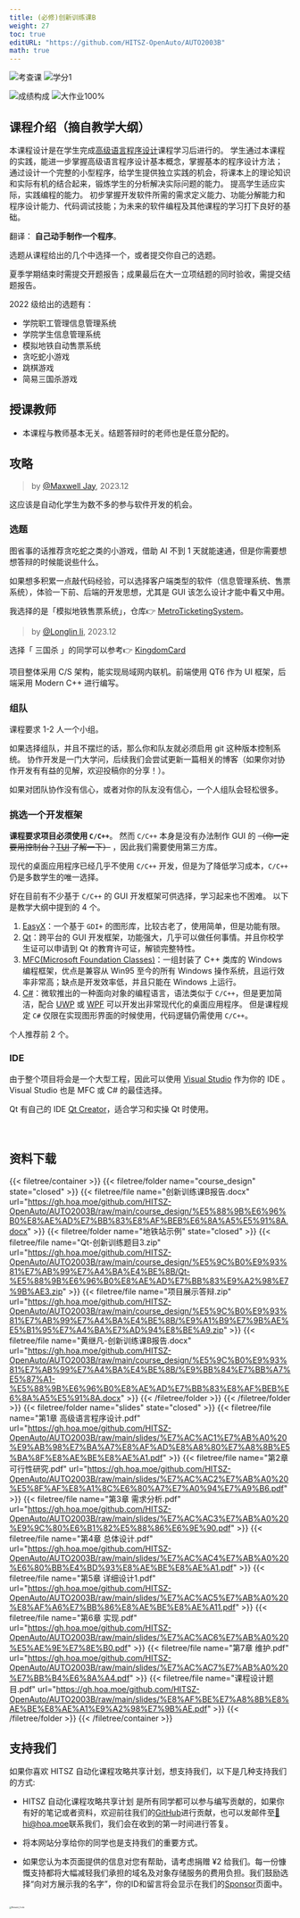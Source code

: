 ```yaml
---
title: (必修)创新训练课B
weight: 27
toc: true
editURL: "https://github.com/HITSZ-OpenAuto/AUTO2003B"
math: true
---
```


<!--
1. 通过 [Shields.io](https://shields.io/) 生成如下的徽章，标注课程的基本信息。
2. 请根据课程的具体内容增删仓库的子文件夹。子文件夹建议使用小写英文，并且添加 README.md。
3. 关于课程的描述可以不止以下几个方面，酌情增删。
4. hoa.moe 生成本课程对应页面后，请将页面链接复制到 GitHub 仓库的 About/Website 中。
5. 可以在 GitHub 页面的 About/Topics 中为课程添加话题名称。
-->

![考查课](https://img.shields.io/badge/%E8%80%83%E6%9F%A5%E8%AF%BE-green)
![学分1](https://img.shields.io/badge/%E5%AD%A6%E5%88%86-1-moccasin)

![成绩构成](https://img.shields.io/badge/%E6%88%90%E7%BB%A9%E6%9E%84%E6%88%90-gold)
![大作业100%](https://img.shields.io/badge/大作业-100%25-wheat)

## 课程介绍（摘自教学大纲）
本课程设计是在学生完成[高级语言程序设计](https://hoa.moe/docs/fresh-autumn/comp2021/)课程学习后进行的。
学生通过本课程的实践，能进一步掌握高级语言程序设计基本概念，掌握基本的程序设计方法；
通过设计一个完整的小型程序，给学生提供独立实践的机会，将课本上的理论知识和实际有机的结合起来，锻炼学生的分析解决实际问题的能力。
提高学生适应实际，实践编程的能力。
初步掌握开发软件所需的需求定义能力、功能分解能力和程序设计能力、代码调试技能；为未来的软件编程及其他课程的学习打下良好的基础。

翻译：
**自己动手制作一个程序**。

选题从课程给出的几个中选择一个，或者提交你自己的选题。

夏季学期结束时需提交开题报告；成果最后在大一立项结题的同时验收，需提交结题报告。

2022 级给出的选题有：
- 学院职工管理信息管理系统
- 学院学生信息管理系统
- 模拟地铁自动售票系统
- 贪吃蛇小游戏
- 跳棋游戏
- 简易三国杀游戏

## 授课教师

- 本课程与教师基本无关。结题答辩时的老师也是任意分配的。

## 攻略
> by [@Maxwell Jay](https://github.com/MaxwellJay256), 2023.12

这应该是自动化学生为数不多的参与软件开发的机会。

### 选题

图省事的话推荐贪吃蛇之类的小游戏，借助 AI 不到 1 天就能速通，但是你需要想想答辩的时候能说些什么。

如果想多积累一点敲代码经验，可以选择客户端类型的软件（信息管理系统、售票系统），体验一下前、后端的开发思想，尤其是 GUI 该怎么设计才能中看又中用。

我选择的是「模拟地铁售票系统」，仓库👉 [MetroTicketingSystem](https://github.com/MaxwellJay256/MetroTicketingSystem)。


> by [@Longlin li](https://github.com/longlin10086), 2023.12

选择「 三国杀 」的同学可以参考👉  [KingdomCard](https://github.com/chenxijun/KingdomCard)

项目整体采用 C/S 架构，能实现局域网内联机。前端使用 QT6 作为 UI 框架，后端采用 Modern C++ 进行编写。

### 组队

课程要求 1-2 人一个小组。

如果选择组队，并且不摆烂的话，那么你和队友就必须启用 git 这种版本控制系统。
协作开发是一门大学问，后续我们会尝试更新一篇相关的博客（如果你对协作开发有有益的见解，欢迎投稿你的分享！）。

如果对团队协作没有信心，或者对你的队友没有信心，一个人组队会轻松很多。

### 挑选一个开发框架

**课程要求项目必须使用 `C/C++`**。
然而 `C/C++` 本身是没有办法制作 GUI 的 ~~（你一定要用控制台？[TUI](https://zhuanlan.zhihu.com/p/282776001) 了解一下）~~ ，因此我们需要使用第三方库。

现代的桌面应用程序已经几乎不使用 `C/C++` 开发，但是为了降低学习成本，`C/C++` 仍是多数学生的唯一选择。

好在目前有不少基于 `C/C++` 的 GUI 开发框架可供选择，学习起来也不困难。
以下是教学大纲中提到的 4 个。
1. [EasyX](https://docs.easyx.cn/)：一个基于 `GDI+` 的图形库，比较古老了，使用简单，但是功能有限。
2. [Qt](https://www.qt.io/)：跨平台的 GUI 开发框架，功能强大，几乎可以做任何事情。并且你校学生证可以申请到 Qt 的教育许可证，解锁完整特性。
3. [MFC(Microsoft Foundation Classes)](https://learn.microsoft.com/zh-cn/cpp/mfc/mfc-desktop-applications)：一组封装了 C++ 类库的 Windows 编程框架，优点是兼容从 Win95 至今的所有 Windows 操作系统，且运行效率非常高；缺点是开发效率低，并且只能在 Windows 上运行。
4. [C#](https://learn.microsoft.com/dotnet/csharp/)：微软推出的一种面向对象的编程语言，语法类似于 `C/C++`，但是更加简洁，配合 [UWP](https://learn.microsoft.com/windows/uwp/) 或 [WPF](https://learn.microsoft.com/dotnet/desktop/wpf/) 可以开发出非常现代化的桌面应用程序。
   但是课程规定 `C#` 仅限在实现图形界面的时候使用，代码逻辑仍需使用 `C/C++`。

个人推荐前 2 个。

### IDE

由于整个项目将会是一个大型工程，因此可以使用 [Visual Studio](https://visualstudio.microsoft.com) 作为你的 IDE 。
Visual Studio 也是 MFC 或 C# 的最佳选择。

Qt 有自己的 IDE [Qt Creator](https://www.qt.io/product/development-tools)，适合学习和实操 Qt 时使用。
<br>
<br>
<br>


## 资料下载

{{< filetree/container >}}
  {{< filetree/folder name="course_design" state="closed" >}}
    {{< filetree/file name="创新训练课B报告.docx" url="https://gh.hoa.moe/github.com/HITSZ-OpenAuto/AUTO2003B/raw/main/course_design/%E5%88%9B%E6%96%B0%E8%AE%AD%E7%BB%83%E8%AF%BEB%E6%8A%A5%E5%91%8A.docx" >}}
  {{< filetree/folder name="地铁站示例" state="closed" >}}
    {{< filetree/file name="Qt-创新训练题目3.zip" url="https://gh.hoa.moe/github.com/HITSZ-OpenAuto/AUTO2003B/raw/main/course_design/%E5%9C%B0%E9%93%81%E7%AB%99%E7%A4%BA%E4%BE%8B/Qt-%E5%88%9B%E6%96%B0%E8%AE%AD%E7%BB%83%E9%A2%98%E7%9B%AE3.zip" >}}
    {{< filetree/file name="项目展示答辩.zip" url="https://gh.hoa.moe/github.com/HITSZ-OpenAuto/AUTO2003B/raw/main/course_design/%E5%9C%B0%E9%93%81%E7%AB%99%E7%A4%BA%E4%BE%8B/%E9%A1%B9%E7%9B%AE%E5%B1%95%E7%A4%BA%E7%AD%94%E8%BE%A9.zip" >}}
    {{< filetree/file name="黄继凡-创新训练课B报告.docx" url="https://gh.hoa.moe/github.com/HITSZ-OpenAuto/AUTO2003B/raw/main/course_design/%E5%9C%B0%E9%93%81%E7%AB%99%E7%A4%BA%E4%BE%8B/%E9%BB%84%E7%BB%A7%E5%87%A1-%E5%88%9B%E6%96%B0%E8%AE%AD%E7%BB%83%E8%AF%BEB%E6%8A%A5%E5%91%8A.docx" >}}
  {{< /filetree/folder >}}
  {{< /filetree/folder >}}
  {{< filetree/folder name="slides" state="closed" >}}
    {{< filetree/file name="第1章 高级语言程序设计.pdf" url="https://gh.hoa.moe/github.com/HITSZ-OpenAuto/AUTO2003B/raw/main/slides/%E7%AC%AC1%E7%AB%A0%20%E9%AB%98%E7%BA%A7%E8%AF%AD%E8%A8%80%E7%A8%8B%E5%BA%8F%E8%AE%BE%E8%AE%A1.pdf" >}}
    {{< filetree/file name="第2章 可行性研究.pdf" url="https://gh.hoa.moe/github.com/HITSZ-OpenAuto/AUTO2003B/raw/main/slides/%E7%AC%AC2%E7%AB%A0%20%E5%8F%AF%E8%A1%8C%E6%80%A7%E7%A0%94%E7%A9%B6.pdf" >}}
    {{< filetree/file name="第3章 需求分析.pdf" url="https://gh.hoa.moe/github.com/HITSZ-OpenAuto/AUTO2003B/raw/main/slides/%E7%AC%AC3%E7%AB%A0%20%E9%9C%80%E6%B1%82%E5%88%86%E6%9E%90.pdf" >}}
    {{< filetree/file name="第4章 总体设计.pdf" url="https://gh.hoa.moe/github.com/HITSZ-OpenAuto/AUTO2003B/raw/main/slides/%E7%AC%AC4%E7%AB%A0%20%E6%80%BB%E4%BD%93%E8%AE%BE%E8%AE%A1.pdf" >}}
    {{< filetree/file name="第5章 详细设计1.pdf" url="https://gh.hoa.moe/github.com/HITSZ-OpenAuto/AUTO2003B/raw/main/slides/%E7%AC%AC5%E7%AB%A0%20%E8%AF%A6%E7%BB%86%E8%AE%BE%E8%AE%A11.pdf" >}}
    {{< filetree/file name="第6章 实现.pdf" url="https://gh.hoa.moe/github.com/HITSZ-OpenAuto/AUTO2003B/raw/main/slides/%E7%AC%AC6%E7%AB%A0%20%E5%AE%9E%E7%8E%B0.pdf" >}}
    {{< filetree/file name="第7章 维护.pdf" url="https://gh.hoa.moe/github.com/HITSZ-OpenAuto/AUTO2003B/raw/main/slides/%E7%AC%AC7%E7%AB%A0%20%E7%BB%B4%E6%8A%A4.pdf" >}}
    {{< filetree/file name="课程设计题目.pdf" url="https://gh.hoa.moe/github.com/HITSZ-OpenAuto/AUTO2003B/raw/main/slides/%E8%AF%BE%E7%A8%8B%E8%AE%BE%E8%AE%A1%E9%A2%98%E7%9B%AE.pdf" >}}
  {{< /filetree/folder >}}
{{< /filetree/container >}}
<br>


## 支持我们

如果你喜欢 HITSZ 自动化课程攻略共享计划，想支持我们，以下是几种支持我们的方式:

- HITSZ 自动化课程攻略共享计划 是所有同学都可以参与编写贡献的，如果你有好的笔记或者资料，欢迎前往我们的[GitHub](https://github.com/HITSZ-OpenAuto)进行贡献，也可以发邮件至[📮hi@hoa.moe](mailto:hi@hoa.moe)联系我们，我们会在收到的第一时间进行答复。

- 将本网站分享给你的同学也是支持我们的重要方式。

- 如果您认为本页面提供的信息对您有帮助，请考虑捐赠 ¥2 给我们。每一份慷慨支持都将大幅减轻我们承担的域名及对象存储服务的费用负担。我们鼓励选择“向对方展示我的名字”，你的ID和留言将会显示在我们的[Sponsor](https://hoa.moe/sponsor/)页面中。

<br>
<img src="https://mitcher-1316637614.cos.ap-nanjing.myqcloud.com/hoa/20231112170457.png?imageSlim" alt="Reward_Code" style="zoom:25%; display: block; margin: 0 auto;" />